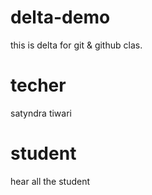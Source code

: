 # delta-demo
this is delta for git &amp; github clas.
# techer 
satyndra tiwari
# student
hear all the student